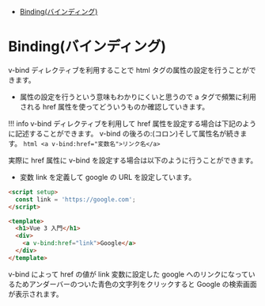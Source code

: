 - [Binding(バインディング)](#bindingバインディング)

# Binding(バインディング)
v-bind ディレクティブを利用することで html タグの属性の設定を行うことができます。
- 属性の設定を行うという意味もわかりにくいと思うので a タグで頻繁に利用される href 属性を使ってどういうものか確認していきます。

!!! info v-bind ディレクティブを利用して href 属性を設定する場合は下記のように記述することができます。
    v-bind の後ろの:(コロン)そして属性名が続きます。
    ```html
    <a v-bind:href="変数名">リンク名</a>
    ```

実際に href 属性に v-bind を設定する場合は以下のように行うことができます。
- 変数 link を定義して google の URL を設定しています。
```html
<script setup>
  const link = 'https://google.com';
</script>

<template>
  <h1>Vue 3 入門</h1>
  <div>
    <a v-bind:href="link">Google</a>
  </div>
</template>
```
v-bind によって href の値が link 変数に設定した google へのリンクになっているためアンダーバーのついた青色の文字列をクリックすると Google の検索画面が表示されます。





